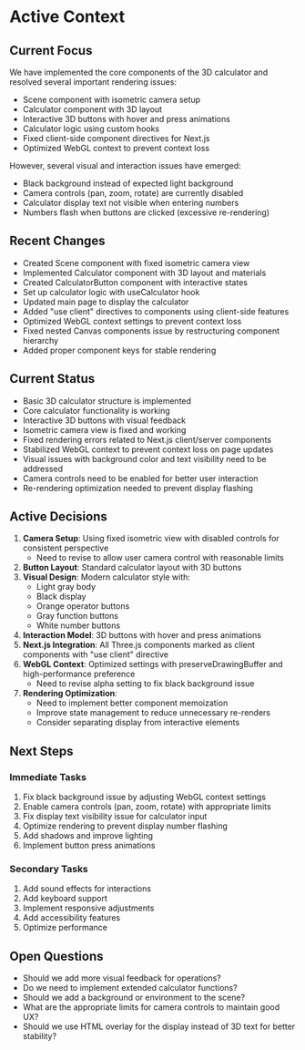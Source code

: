 # Active Context

## Current Focus
We have implemented the core components of the 3D calculator and resolved several important rendering issues:
- Scene component with isometric camera setup
- Calculator component with 3D layout
- Interactive 3D buttons with hover and press animations
- Calculator logic using custom hooks
- Fixed client-side component directives for Next.js
- Optimized WebGL context to prevent context loss

However, several visual and interaction issues have emerged:
- Black background instead of expected light background
- Camera controls (pan, zoom, rotate) are currently disabled
- Calculator display text not visible when entering numbers
- Numbers flash when buttons are clicked (excessive re-rendering)

## Recent Changes
- Created Scene component with fixed isometric camera view
- Implemented Calculator component with 3D layout and materials
- Created CalculatorButton component with interactive states
- Set up calculator logic with useCalculator hook
- Updated main page to display the calculator
- Added "use client" directives to components using client-side features
- Optimized WebGL context settings to prevent context loss
- Fixed nested Canvas components issue by restructuring component hierarchy
- Added proper component keys for stable rendering

## Current Status
- Basic 3D calculator structure is implemented
- Core calculator functionality is working
- Interactive 3D buttons with visual feedback
- Isometric camera view is fixed and working
- Fixed rendering errors related to Next.js client/server components
- Stabilized WebGL context to prevent context loss on page updates
- Visual issues with background color and text visibility need to be addressed
- Camera controls need to be enabled for better user interaction
- Re-rendering optimization needed to prevent display flashing

## Active Decisions
1. **Camera Setup**: Using fixed isometric view with disabled controls for consistent perspective
   - Need to revise to allow user camera control with reasonable limits
2. **Button Layout**: Standard calculator layout with 3D buttons
3. **Visual Design**: Modern calculator style with:
   - Light gray body
   - Black display
   - Orange operator buttons
   - Gray function buttons
   - White number buttons
4. **Interaction Model**: 3D buttons with hover and press animations
5. **Next.js Integration**: All Three.js components marked as client components with "use client" directive
6. **WebGL Context**: Optimized settings with preserveDrawingBuffer and high-performance preference
   - Need to revise alpha setting to fix black background issue
7. **Rendering Optimization**: 
   - Need to implement better component memoization
   - Improve state management to reduce unnecessary re-renders
   - Consider separating display from interactive elements

## Next Steps

### Immediate Tasks
1. Fix black background issue by adjusting WebGL context settings
2. Enable camera controls (pan, zoom, rotate) with appropriate limits
3. Fix display text visibility issue for calculator input
4. Optimize rendering to prevent display number flashing
5. Add shadows and improve lighting
6. Implement button press animations

### Secondary Tasks
1. Add sound effects for interactions
2. Add keyboard support
3. Implement responsive adjustments
4. Add accessibility features
5. Optimize performance

## Open Questions
- Should we add more visual feedback for operations?
- Do we need to implement extended calculator functions?
- Should we add a background or environment to the scene? 
- What are the appropriate limits for camera controls to maintain good UX?
- Should we use HTML overlay for the display instead of 3D text for better stability? 